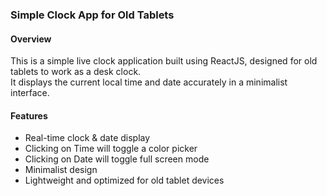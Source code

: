 ### Simple Clock App for Old Tablets
#### Overview

This is a simple live clock application built using ReactJS, designed for old tablets to work as a desk clock. <br>It displays the current local time and date accurately in a minimalist interface.
#### Features
- Real-time clock & date display
- Clicking on Time will toggle a color picker
- Clicking on Date will toggle full screen mode
- Minimalist design
- Lightweight and optimized for old tablet devices
